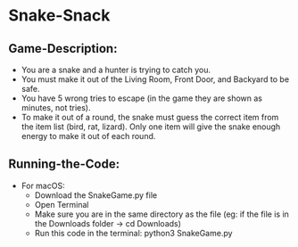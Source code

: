 # Snake-Snack

## Game-Description: 
  - You are a snake and a hunter is trying to catch you.
  - You must make it out of the Living Room, Front Door, and Backyard to be safe.
  - You have 5 wrong tries to escape (in the game they are shown as minutes, not tries).
  - To make it out of a round, the snake must guess the correct item from the item list (bird, rat, lizard). Only one item will give the snake enough energy to make it out of each round.

## Running-the-Code:
  - For macOS:
      - Download the SnakeGame.py file
      - Open Terminal
      - Make sure you are in the same directory as the file (eg: if the file is in the Downloads folder -> cd Downloads)
      - Run this code in the terminal: python3 SnakeGame.py
      
